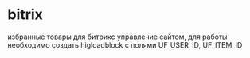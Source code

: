 # bitrix

избранные товары для битрикс управление сайтом,
для работы необходимо создать higloadblock с полями UF_USER_ID, UF_ITEM_ID
